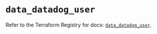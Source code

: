 # `data_datadog_user`

Refer to the Terraform Registry for docs: [`data_datadog_user`](https://registry.terraform.io/providers/datadog/datadog/3.65.0/docs/data-sources/user).

